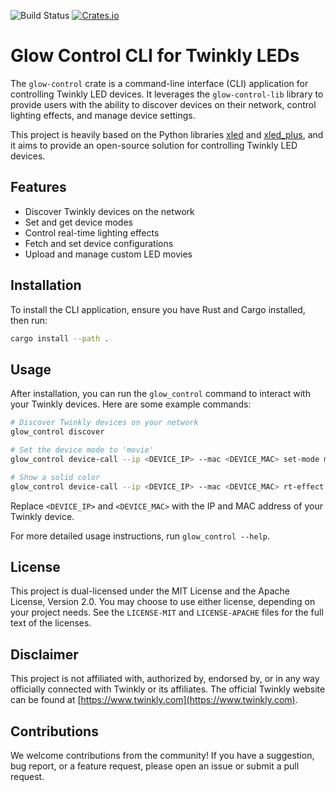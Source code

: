 ![Build Status](https://github.com/cgorski/glow-control/actions/workflows/rust.yml/badge.svg?branch=main)
[![Crates.io](https://img.shields.io/crates/v/glow-control.svg)](https://crates.io/crates/glow-control)


# Glow Control CLI for Twinkly LEDs

The `glow-control` crate is a command-line interface (CLI) application for controlling Twinkly LED devices. It leverages the `glow-control-lib` library to provide users with the ability to discover devices on their network, control lighting effects, and manage device settings.

This project is heavily based on the Python libraries [xled](https://github.com/scrool/xled) and [xled_plus](https://github.com/Anders-Holst/xled_plus), and it aims to provide an open-source solution for controlling Twinkly LED devices.

## Features

- Discover Twinkly devices on the network
- Set and get device modes
- Control real-time lighting effects
- Fetch and set device configurations
- Upload and manage custom LED movies

## Installation

To install the CLI application, ensure you have Rust and Cargo installed, then run:

```bash
cargo install --path .
```

## Usage

After installation, you can run the `glow_control` command to interact with your Twinkly devices. Here are some example commands:

```bash
# Discover Twinkly devices on your network
glow_control discover

# Set the device mode to 'movie'
glow_control device-call --ip <DEVICE_IP> --mac <DEVICE_MAC> set-mode movie

# Show a solid color
glow_control device-call --ip <DEVICE_IP> --mac <DEVICE_MAC> rt-effect show-color --color Red
```

Replace `<DEVICE_IP>` and `<DEVICE_MAC>` with the IP and MAC address of your Twinkly device.

For more detailed usage instructions, run `glow_control --help`.

## License

This project is dual-licensed under the MIT License and the Apache License, Version 2.0. You may choose to use either license, depending on your project needs. See the `LICENSE-MIT` and `LICENSE-APACHE` files for the full text of the licenses.

## Disclaimer

This project is not affiliated with, authorized by, endorsed by, or in any way officially connected with Twinkly or its affiliates. The official Twinkly website can be found at [https://www.twinkly.com](https://www.twinkly.com).

## Contributions

We welcome contributions from the community! If you have a suggestion, bug report, or a feature request, please open an issue or submit a pull request.
